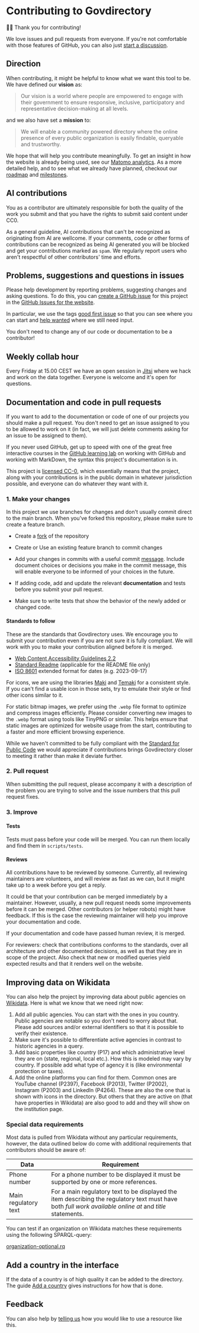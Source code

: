 # Contributing to Govdirectory

🙇‍♀️ Thank you for contributing!

We love issues and pull requests from everyone.
If you're not comfortable with those features of GitHub, you can also just [start a discussion](https://github.com/govdirectory/website/discussions).

## Direction

When contributing, it might be helpful to know what we want this tool to be.
We have defined our **vision** as:

>Our vision is a world where people are empowered to engage with their government to ensure responsive, inclusive, participatory and representative decision-making at all levels.

and we also have set a **mission** to:

>We will enable a community powered directory where the online presence of every public organization is easily findable, queryable and trustworthy.

We hope that will help you contribute meaningfully.
To get an insight in how the website is already being used, see our [Matomo analytics](https://matomo.wikimedia.se/index.php?module=CoreHome&idSite=7).
As a more detailed help, and to see what we already have planned, checkout our [roadmap](https://github.com/orgs/govdirectory/projects/2) and [milestones](https://github.com/govdirectory/website/milestones).

## AI contributions

You as a contributor are ultimately responsible for both the quality of the work you submit and that you have the rights to submit said content under CC0.

As a general guideline, AI contributions that can't be recognized as originating from AI are wellcome. If your comments, code or other forms of contributions can be recognized as being AI generated you will be blocked and get your contributions marked as `spam`. We regularly report users who aren't respectful of other contributors' time and efforts.

## Problems, suggestions and questions in issues

Please help development by reporting problems, suggesting changes and asking questions.
To do this, you can [create a GitHub issue](https://help.github.com/articles/creating-an-issue/) for this project in the [GitHub Issues for the website](https://github.com/govdirectory/website/issues/new).

In particular, we use the tags [good first issue](https://github.com/govdirectory/website/issues?q=is%3Aissue+is%3Aopen+label%3A%22good+first+issue%22) so that you can see where you can start and [help wanted](https://github.com/govdirectory/website/issues?q=is%3Aissue+is%3Aopen+label%3A%22help+wanted%22) where we still need input.

You don't need to change any of our code or documentation to be a contributor!

## Weekly collab hour

Every Friday at 15.00 CEST we have an open session in [Jitsi](https://meet.jit.si/GovdirectoryCollabHour) where we hack and work on the data together. Everyone is welcome and it's open for questions.

## Documentation and code in pull requests

If you want to add to the documentation or code of one of our projects you should make a pull request.
You don't need to get an issue assigned to you to be allowed to work on it (in fact, we will just delete comments asking for an issue to be assigned to them).

If you never used GitHub, get up to speed with one of the great free interactive courses in the [GitHub learning lab](https://lab.github.com/) on working with GitHub and working with MarkDown, the syntax this project's documentation is in.

This project is [licensed CC-0](LICENSE.md), which essentially means that the project, along with your contributions is in the public domain in whatever jurisdiction possible, and everyone can do whatever they want with it.

### 1. Make your changes

In this project we use branches for changes and don't usually commit direct to the main branch.
When you've forked this repository, please make sure to create a feature branch.
- Create a [fork](https://github.com/govdirectory/website/fork) of the repository
- Create or Use an existing feature branch to commit changes
- Add your changes in commits with a useful commit [message](https://robots.thoughtbot.com/5-useful-tips-for-a-better-commit-message).
    Include document choices or decisions you make in the commit message, this will enable everyone to be informed of your choices in the future.

- If adding code, add and update the relevant **documentation** and tests before you submit your pull request.
- Make sure to write tests that show the behavior of the newly added or changed code.

#### Standards to follow

These are the standards that Govdirectory uses.
We encourage you to submit your contribution even if you are not sure it is fully compliant.
We will work with you to make your contribution aligned before it is merged.

* [Web Content Accessibility Guidelines 2.2](https://www.w3.org/TR/WCAG22/)
* [Standard Readme](https://github.com/RichardLitt/standard-readme/blob/main/spec.md) (applicable for the README file only)
* [ISO 8601](https://en.wikipedia.org/wiki/ISO_8601) extended format for dates (e.g. 2023-09-17)

For icons, we are using the libraries [Maki](https://labs.mapbox.com/maki-icons/) and [Temaki](https://ideditor.github.io/temaki/docs/) for a consistent style. If you can't find a usable icon in those sets, try to emulate their style or find other icons similar to it.

For static bitmap images, we prefer using the `.webp` file format to optimize and compress images efficiently. Please consider converting new images to the `.webp` format using tools like TinyPNG or similar. This helps ensure that static images are optimized for website usage from the start, contributing to a faster and more efficient browsing experience.

While we haven't committed to be fully compliant with the [Standard for Public Code](https://standard.publiccode.net) we would appreciate if contributions brings Govdirectory closer to meeting it rather than make it deviate further.

### 2. Pull request

When submitting the pull request, please accompany it with a description of the problem you are trying to solve and the issue numbers that this pull request fixes.

### 3. Improve

#### Tests

Tests must pass before your code will be merged.
You can run them locally and find them in `scripts/tests`.

#### Reviews

All contributions have to be reviewed by someone.
Currently, all reviewing maintainers are volunteers, and will review as fast as we can, but it might take up to a week before you get a reply.

It could be that your contribution can be merged immediately by a maintainer.
However, usually, a new pull request needs some improvements before it can be merged.
Other contributors (or helper robots) might have feedback.
If this is the case the reviewing maintainer will help you improve your documentation and code.

If your documentation and code have passed human review, it is merged.

For reviewers: check that contributions conforms to the standards, over all architecture and other documented decisions, as well as that they are in scope of the project.
Also check that new or modified queries yield expected results and that it renders well on the website.

## Improving data on Wikidata

You can also help the project by improving data about public agencies on [Wikidata](https://wikidata.org).
Here is what we know that we need right now:

1. Add all public agencies. You can start with the ones in you country. Public agencies are notable so you don't need to worry about that. Please add sources and/or external identifiers so that it is possible to verify their existence.
2. Make sure it's possible to differentiate active agencies in contrast to historic agencies in a query.
3. Add basic properties like country (P17) and which administrative level they are on (state, regional, local etc.). How this is modeled may vary by country. If possible add what type of agency it is (like environmental protection or taxes).
4. Add the online platforms you can find for them. Common ones are YouTube channel (P2397), Facebook (P2013), Twitter (P2002), Instagram (P2003) and LinkedIn (P4264). These are also the one that is shown with icons in the directory. But others that they are active on (that have properties in Wikidata) are also good to add and they will show on the institution page.

### Special data requirements

Most data is pulled from Wikidata without any particular requirements, however, the data outlined below do come with additional requirements that contributors should be aware of:

| Data | Requirement |
|--------|--------|
| Phone number | For a phone number to be displayed it must be supported by one or more references. |
| Main regulatory text | For a main regulatory text to be displayed the item describing the regulatory text must have both _full work available online at_ and _title_ statements. | 

You can test if an organization on Wikidata matches these requirements using the following SPARQL-query: 

[organization-optional.rq](https://github.com/govdirectory/website/blob/main/queries/organization-optional.rq)

## Add a country in the interface

If the data of a country is of high quality it can be added to the directory.
The guide [Add a country](ADD_A_COUNTRY.md) gives instructions for how that is done.

## Feedback

You can also help by [telling us](https://github.com/govdirectory/website/discussions) how you would like to use a resource like this.
